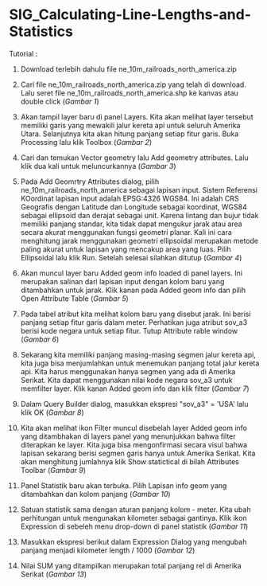# SIG_Calculating-Line-Lengths-and-Statistics
Tutorial : 

1. Download terlebih dahulu file ne_10m_railroads_north_america.zip

2. Cari file ne_10m_railroads_north_america.zip yang telah di download. Lalu seret file ne_10m_railroads_north_america.shp ke kanvas atau double click (*Gambar 1*)

3. Akan tampil layer baru di panel Layers. Kita akan melihat layer tersebut memiliki garis yang mewakili jalur kereta api untuk seluruh Amerika Utara. Selanjutnya kita akan hitung panjang setiap fitur garis. Buka Processing lalu klik Toolbox (*Gambar 2*)

4. Cari dan temukan Vector geometry lalu Add geometry attributes. Lalu klik dua kali untuk meluncurkannya (*Gambar 3*)

5. Pada Add Geomrtry Attributes dialog, pilih ne_10m_railroads_north_america sebagai lapisan input. Sistem Referensi KOordinat lapisan input adalah EPSG:4326 WGS84. Ini adalah CRS Geografis dengan Latitude dan Longitude sebagai koordinat, WGS84 sebagai ellipsoid dan derajat sebagai unit. Karena lintang dan bujur tidak memiliki panjang standar, kita tidak dapat mengukur jarak atau area secara akurat menggunakan fungsi geometri planar. Kali ini cara menghitung jarak menggunakan geometri ellipsoidal merupakan metode paling akurat untuk lapisan yang mencakup area yang luas. Pilih Ellipsoidal lalu klik Run. Setelah selesai silahkan ditutup (*Gambar 4*)

6. Akan muncul layer baru Added geom info loaded di panel layers. Ini merupakan salinan dari lapisan input dengan kolom baru yang ditambahkan untuk jarak. Klik kanan pada Added geom info dan pilih Open Attribute Table (*Gambar 5*)

7. Pada tabel atribut kita melihat kolom baru yang disebut jarak. Ini berisi panjang setiap fitur garis dalam meter. Perhatikan juga atribut sov_a3 berisi kode negara untuk setiap fitur. Tutup Attribute rable window (*Gambar 6*)

8. Sekarang kita memiliki panjang masing-masing segmen jalur kereta api, kita juga bisa menjumlahkan untuk menemukan panjang total jalur kereta api. Kita harus menggunakan hanya segmen yang ada di Amerika Serikat. Kita dapat menggunakan nilai kode negara sov_a3 untuk memfilter layer. Klik kanan Added geom info dan klik filter (*Gambar 7*)

9. Dalam Query Builder dialog, masukkan ekspresi "sov_a3" = 'USA' lalu klik OK (*Gambar 8*)

10. Kita akan melihat ikon Filter muncul disebelah layer Added geom info yang ditambhakan di layers panel yang menunjukkan bahwa filter diterapkan ke layer. Kita juga bisa mengonfirmasi secara visul bahwa lapisan sekarang berisi segmen garis hanya untuk Amerika Serikat. Kita akan menghitung jumlahnya klik Show statictical di bilah Attributes Toolbar (*Gambar 9*)

11. Panel Statistik baru akan terbuka. Pilih Lapisan info geom yang ditambahkan dan kolom panjang (*Gambar 10*)

12. Satuan statistik sama dengan aturan panjang kolom - meter. Kita ubah perhitungan untuk mengunakan kilometer sebagai gantinya. Klik ikon Expression di sebeleh menu drop-down di panel statistik (*Gambar 11*)

13. Masukkan ekspresi berikut dalam Expression Dialog yang mengubah panjang menjadi kilometer length / 1000 (*Gambar 12*)

14. Nilai SUM yang ditampilkan merupakan total panjang rel di Amerika Serikat (*Gambar 13*)

